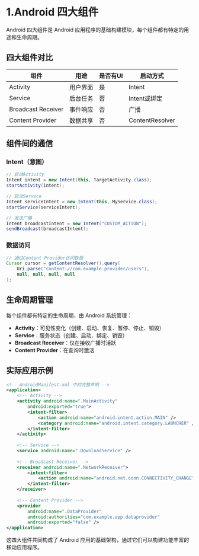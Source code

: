 # 1.Android 四大组件

Android 四大组件是 Android 应用程序的基础构建模块，每个组件都有特定的用途和生命周期。
 
## 四大组件对比

| 组件 | 用途 | 是否有UI | 启动方式 |
|------|------|----------|----------|
| Activity | 用户界面 | 是 | Intent |
| Service | 后台任务 | 否 | Intent或绑定 |
| Broadcast Receiver | 事件响应 | 否 | 广播 |
| Content Provider | 数据共享 | 否 | ContentResolver |

## 组件间的通信

### Intent（意图）
```java
// 启动Activity
Intent intent = new Intent(this, TargetActivity.class);
startActivity(intent);

// 启动Service
Intent serviceIntent = new Intent(this, MyService.class);
startService(serviceIntent);

// 发送广播
Intent broadcastIntent = new Intent("CUSTOM_ACTION");
sendBroadcast(broadcastIntent);
```

### 数据访问
```java
// 通过Content Provider访问数据
Cursor cursor = getContentResolver().query(
    Uri.parse("content://com.example.provider/users"),
    null, null, null, null
);
```

## 生命周期管理

每个组件都有特定的生命周期，由 Android 系统管理：
- **Activity**：可见性变化（创建、启动、恢复、暂停、停止、销毁）
- **Service**：服务状态（创建、启动、绑定、销毁）
- **Broadcast Receiver**：仅在接收广播时活跃
- **Content Provider**：在查询时激活

## 实际应用示例

```xml
<!-- AndroidManifest.xml 中的完整声明 -->
<application>
    <!-- Activity -->
    <activity android:name=".MainActivity"
        android:exported="true">
        <intent-filter>
            <action android:name="android.intent.action.MAIN" />
            <category android:name="android.intent.category.LAUNCHER" />
        </intent-filter>
    </activity>
    
    <!-- Service -->
    <service android:name=".DownloadService" />
    
    <!-- Broadcast Receiver -->
    <receiver android:name=".NetworkReceiver">
        <intent-filter>
            <action android:name="android.net.conn.CONNECTIVITY_CHANGE" />
        </intent-filter>
    </receiver>
    
    <!-- Content Provider -->
    <provider 
        android:name=".DataProvider"
        android:authorities="com.example.app.dataprovider"
        android:exported="false" />
</application>
```

这四大组件共同构成了 Android 应用的基础架构，通过它们可以构建功能丰富的移动应用程序。